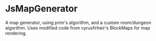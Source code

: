 # JsMapGenerator
A map generator, using prim's algorithm, and a custom room/dungeon algorithm. Uses modified code from cyrusfirheir's BlockMaps for map rendering.
